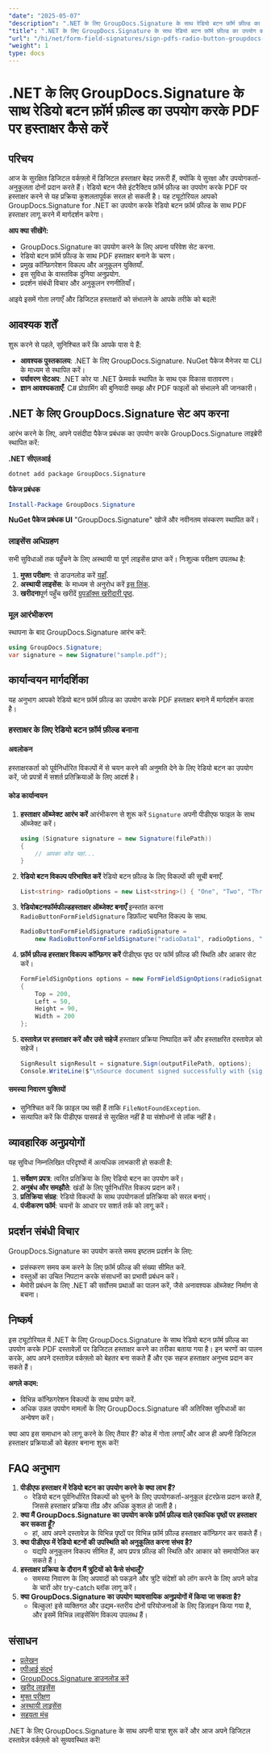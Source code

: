 ```yaml
---
"date": "2025-05-07"
"description": ".NET के लिए GroupDocs.Signature के साथ रेडियो बटन फ़ॉर्म फ़ील्ड का उपयोग करके PDF दस्तावेज़ों पर हस्ताक्षर करना सीखें। यह मार्गदर्शिका चरण-दर-चरण निर्देश और व्यावहारिक अनुप्रयोग प्रदान करती है।"
"title": ".NET के लिए GroupDocs.Signature के साथ रेडियो बटन फ़ॉर्म फ़ील्ड का उपयोग करके PDF पर हस्ताक्षर कैसे करें"
"url": "/hi/net/form-field-signatures/sign-pdfs-radio-button-groupdocs-signature-net/"
"weight": 1
type: docs
---
```

# .NET के लिए GroupDocs.Signature के साथ रेडियो बटन फ़ॉर्म फ़ील्ड का उपयोग करके PDF पर हस्ताक्षर कैसे करें

## परिचय

आज के सुरक्षित डिजिटल वर्कफ़्लो में डिजिटल हस्ताक्षर बेहद ज़रूरी हैं, क्योंकि ये सुरक्षा और उपयोगकर्ता-अनुकूलता दोनों प्रदान करते हैं। रेडियो बटन जैसे इंटरैक्टिव फ़ॉर्म फ़ील्ड का उपयोग करके PDF पर हस्ताक्षर करने से यह प्रक्रिया कुशलतापूर्वक सरल हो सकती है। यह ट्यूटोरियल आपको GroupDocs.Signature for .NET का उपयोग करके रेडियो बटन फ़ॉर्म फ़ील्ड के साथ PDF हस्ताक्षर लागू करने में मार्गदर्शन करेगा।

**आप क्या सीखेंगे:**
- GroupDocs.Signature का उपयोग करने के लिए अपना परिवेश सेट करना.
- रेडियो बटन फ़ॉर्म फ़ील्ड के साथ PDF हस्ताक्षर बनाने के चरण।
- प्रमुख कॉन्फ़िगरेशन विकल्प और अनुकूलन युक्तियाँ.
- इस सुविधा के वास्तविक दुनिया अनुप्रयोग.
- प्रदर्शन संबंधी विचार और अनुकूलन रणनीतियाँ।

आइये इसमें गोता लगाएँ और डिजिटल हस्ताक्षरों को संभालने के आपके तरीके को बदलें!

## आवश्यक शर्तें

शुरू करने से पहले, सुनिश्चित करें कि आपके पास ये हैं:
- **आवश्यक पुस्तकालय**: .NET के लिए GroupDocs.Signature. NuGet पैकेज मैनेजर या CLI के माध्यम से स्थापित करें।
- **पर्यावरण सेटअप**: .NET कोर या .NET फ्रेमवर्क स्थापित के साथ एक विकास वातावरण।
- **ज्ञान आवश्यकताएँ**: C# प्रोग्रामिंग की बुनियादी समझ और PDF फाइलों को संभालने की जानकारी।

## .NET के लिए GroupDocs.Signature सेट अप करना

आरंभ करने के लिए, अपने पसंदीदा पैकेज प्रबंधक का उपयोग करके GroupDocs.Signature लाइब्रेरी स्थापित करें:

**.NET सीएलआई**
```bash
dotnet add package GroupDocs.Signature
```

**पैकेज प्रबंधक**
```powershell
Install-Package GroupDocs.Signature
```

**NuGet पैकेज प्रबंधक UI**
"GroupDocs.Signature" खोजें और नवीनतम संस्करण स्थापित करें।

### लाइसेंस अधिग्रहण
सभी सुविधाओं तक पहुँचने के लिए अस्थायी या पूर्ण लाइसेंस प्राप्त करें। निःशुल्क परीक्षण उपलब्ध है:
1. **मुफ्त परीक्षण**: से डाउनलोड करें [यहाँ](https://releases.groupdocs.com/signature/net/).
2. **अस्थायी लाइसेंस**: के माध्यम से अनुरोध करें [इस लिंक](https://purchase.groupdocs.com/temporary-license/).
3. **खरीदना**पूर्ण पहुँच खरीदें [ग्रुपडॉक्स खरीदारी पृष्ठ](https://purchase.groupdocs.com/buy).

### मूल आरंभीकरण
स्थापना के बाद GroupDocs.Signature आरंभ करें:
```csharp
using GroupDocs.Signature;
var signature = new Signature("sample.pdf");
```

## कार्यान्वयन मार्गदर्शिका
यह अनुभाग आपको रेडियो बटन फ़ॉर्म फ़ील्ड का उपयोग करके PDF हस्ताक्षर बनाने में मार्गदर्शन करता है।

### हस्ताक्षर के लिए रेडियो बटन फ़ॉर्म फ़ील्ड बनाना
#### अवलोकन
हस्ताक्षरकर्ता को पूर्वनिर्धारित विकल्पों में से चयन करने की अनुमति देने के लिए रेडियो बटन का उपयोग करें, जो प्रपत्रों में सशर्त प्रतिक्रियाओं के लिए आदर्श है।

#### कोड कार्यान्वयन
1. **हस्ताक्षर ऑब्जेक्ट आरंभ करें**
   आरंभीकरण से शुरू करें `Signature` अपनी पीडीएफ फाइल के साथ ऑब्जेक्ट करें।
   ```csharp
   using (Signature signature = new Signature(filePath))
   {
       // आपका कोड यहां...
   }
   ```
2. **रेडियो बटन विकल्प परिभाषित करें**
   रेडियो बटन फ़ील्ड के लिए विकल्पों की सूची बनाएँ.
   ```csharp
   List<string> radioOptions = new List<string>() { "One", "Two", "Three" };
   ```
3. **रेडियोबटनफॉर्मफील्डहस्ताक्षर ऑब्जेक्ट बनाएँ**
   इन्स्तांत करना `RadioButtonFormFieldSignature` डिफ़ॉल्ट चयनित विकल्प के साथ.
   ```csharp
   RadioButtonFormFieldSignature radioSignature = 
       new RadioButtonFormFieldSignature("radioData1", radioOptions, "Two");
   ```
4. **फ़ॉर्म फ़ील्ड हस्ताक्षर विकल्प कॉन्फ़िगर करें**
   पीडीएफ पृष्ठ पर फॉर्म फ़ील्ड की स्थिति और आकार सेट करें।
   ```csharp
   FormFieldSignOptions options = new FormFieldSignOptions(radioSignature)
   {
       Top = 200,
       Left = 50,
       Height = 90,
       Width = 200
   };
   ```
5. **दस्तावेज़ पर हस्ताक्षर करें और उसे सहेजें**
   हस्ताक्षर प्रक्रिया निष्पादित करें और हस्ताक्षरित दस्तावेज़ को सहेजें।
   ```csharp
   SignResult signResult = signature.Sign(outputFilePath, options);
   Console.WriteLine($"\nSource document signed successfully with {signResult.Succeeded.Count} signature(s).\nFile saved at {outputFilePath}.\n");
   ```

#### समस्या निवारण युक्तियों
- सुनिश्चित करें कि फ़ाइल पथ सही हैं ताकि `FileNotFoundException`.
- सत्यापित करें कि पीडीएफ पासवर्ड से सुरक्षित नहीं है या संशोधनों से लॉक नहीं है।

## व्यावहारिक अनुप्रयोगों
यह सुविधा निम्नलिखित परिदृश्यों में अत्यधिक लाभकारी हो सकती है:
1. **सर्वेक्षण प्रपत्र**: त्वरित प्रतिक्रिया के लिए रेडियो बटन का उपयोग करें।
2. **अनुबंध और समझौते**: खंडों के लिए पूर्वनिर्धारित विकल्प प्रदान करें।
3. **प्रतिक्रिया संग्रह**: रेडियो विकल्पों के साथ उपयोगकर्ता प्रतिक्रिया को सरल बनाएं।
4. **पंजीकरण फॉर्म**: चयनों के आधार पर सशर्त तर्क को लागू करें।

## प्रदर्शन संबंधी विचार
GroupDocs.Signature का उपयोग करते समय इष्टतम प्रदर्शन के लिए:
- प्रसंस्करण समय कम करने के लिए फ़ॉर्म फ़ील्ड की संख्या सीमित करें.
- वस्तुओं का उचित निपटान करके संसाधनों का प्रभावी प्रबंधन करें।
- मेमोरी प्रबंधन के लिए .NET की सर्वोत्तम प्रथाओं का पालन करें, जैसे अनावश्यक ऑब्जेक्ट निर्माण से बचना।

## निष्कर्ष
इस ट्यूटोरियल में .NET के लिए GroupDocs.Signature के साथ रेडियो बटन फ़ॉर्म फ़ील्ड का उपयोग करके PDF दस्तावेज़ों पर डिजिटल हस्ताक्षर करने का तरीका बताया गया है। इन चरणों का पालन करके, आप अपने दस्तावेज़ वर्कफ़्लो को बेहतर बना सकते हैं और एक सहज हस्ताक्षर अनुभव प्रदान कर सकते हैं।

**अगले कदम:**
- विभिन्न कॉन्फ़िगरेशन विकल्पों के साथ प्रयोग करें.
- अधिक उन्नत उपयोग मामलों के लिए GroupDocs.Signature की अतिरिक्त सुविधाओं का अन्वेषण करें।

क्या आप इस समाधान को लागू करने के लिए तैयार हैं? कोड में गोता लगाएँ और आज ही अपनी डिजिटल हस्ताक्षर प्रक्रियाओं को बेहतर बनाना शुरू करें!

## FAQ अनुभाग
1. **पीडीएफ हस्ताक्षर में रेडियो बटन का उपयोग करने के क्या लाभ हैं?**
   - रेडियो बटन पूर्वनिर्धारित विकल्पों को चुनने के लिए उपयोगकर्ता-अनुकूल इंटरफ़ेस प्रदान करते हैं, जिससे हस्ताक्षर प्रक्रिया तीव्र और अधिक कुशल हो जाती है।
2. **क्या मैं GroupDocs.Signature का उपयोग करके फ़ॉर्म फ़ील्ड वाले एकाधिक पृष्ठों पर हस्ताक्षर कर सकता हूँ?**
   - हां, आप अपने दस्तावेज़ के विभिन्न पृष्ठों पर विभिन्न फ़ॉर्म फ़ील्ड हस्ताक्षर कॉन्फ़िगर कर सकते हैं।
3. **क्या पीडीएफ में रेडियो बटनों की उपस्थिति को अनुकूलित करना संभव है?**
   - यद्यपि अनुकूलन विकल्प सीमित हैं, आप प्रपत्र फ़ील्ड की स्थिति और आकार को समायोजित कर सकते हैं।
4. **हस्ताक्षर प्रक्रिया के दौरान मैं त्रुटियों को कैसे संभालूँ?**
   - समस्या निवारण के लिए अपवादों को पकड़ने और त्रुटि संदेशों को लॉग करने के लिए अपने कोड के चारों ओर try-catch ब्लॉक लागू करें।
5. **क्या GroupDocs.Signature का उपयोग व्यावसायिक अनुप्रयोगों में किया जा सकता है?**
   - बिल्कुल! इसे व्यक्तिगत और उद्यम-स्तरीय दोनों परियोजनाओं के लिए डिज़ाइन किया गया है, और इसमें विभिन्न लाइसेंसिंग विकल्प उपलब्ध हैं।

## संसाधन
- [प्रलेखन](https://docs.groupdocs.com/signature/net/)
- [एपीआई संदर्भ](https://reference.groupdocs.com/signature/net/)
- [GroupDocs.Signature डाउनलोड करें](https://releases.groupdocs.com/signature/net/)
- [खरीद लाइसेंस](https://purchase.groupdocs.com/buy)
- [मुफ्त परीक्षण](https://releases.groupdocs.com/signature/net/)
- [अस्थायी लाइसेंस](https://purchase.groupdocs.com/temporary-license/)
- [सहयता मंच](https://forum.groupdocs.com/c/signature/)

.NET के लिए GroupDocs.Signature के साथ अपनी यात्रा शुरू करें और आज अपने डिजिटल दस्तावेज़ वर्कफ़्लो को सुव्यवस्थित करें!